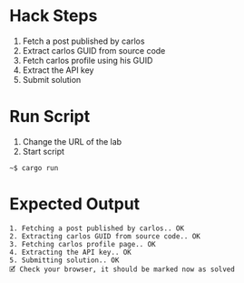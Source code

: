 # Hack Steps

1. Fetch a post published by carlos
2. Extract carlos GUID from source code
3. Fetch carlos profile using his GUID
4. Extract the API key
5. Submit solution

# Run Script

1. Change the URL of the lab
2. Start script

```
~$ cargo run
```

# Expected Output

```
1. Fetching a post published by carlos.. OK
2. Extracting carlos GUID from source code.. OK
3. Fetching carlos profile page.. OK
4. Extracting the API key.. OK
5. Submitting solution.. OK
🗹 Check your browser, it should be marked now as solved
```
